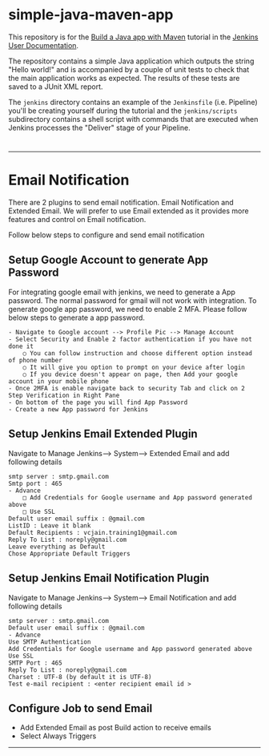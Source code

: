 # simple-java-maven-app      
This repository is for the
[Build a Java app with Maven](https://jenkins.io/doc/tutorials/build-a-java-app-with-maven/)
tutorial in the [Jenkins User Documentation](https://jenkins.io/doc/).

The repository contains a simple Java application which outputs the string
"Hello world!" and is accompanied by a couple of unit tests to check that the
main application works as expected. The results of these tests are saved to a
JUnit XML report.

The `jenkins` directory contains an example of the `Jenkinsfile` (i.e. Pipeline)
you'll be creating yourself during the tutorial and the `jenkins/scripts` subdirectory
contains a shell script with commands that are executed when Jenkins processes
the "Deliver" stage of your Pipeline.
# 
---- 

# Email Notification
There are 2 plugins to send email notification. Email Notification and Extended Email. We will prefer to use Email extended as it provides more features and control on Email notification.

Follow below steps to configure and send email notification

## Setup Google Account to generate App Password
For integrating google email with jenkins, we need to generate a App password. The normal password for gmail will not work with integration. 
To generate google app password, we need to enable 2 MFA. Please follow below steps to generate a app password.

```
- Navigate to Google account --> Profile Pic --> Manage Account
- Select Security and Enable 2 factor authentication if you have not done it
	○ You can follow instruction and choose different option instead of phone number
	○ It will give you option to prompt on your device after login
	○ If you device doesn't appear on page, then Add your google account in your mobile phone
- Once 2MFA is enable navigate back to security Tab and click on 2 Step Verification in Right Pane
- On bottom of the page you will find App Password
- Create a new App password for Jenkins
```
## Setup Jenkins Email Extended Plugin
Navigate to Manage Jenkins--> System--> Extended Email and add following details

```
smtp server : smtp.gmail.com
Smtp port : 465
- Advance
	□ Add Credentials for Google username and App password generated above
	□ Use SSL
Default user email suffix : @gmail.com
ListID : Leave it blank
Default Recipients : vcjain.training1@gmail.com
Reply To List : noreply@gmail.com
Leave everything as Default
Chose Appropriate Default Triggers
```

## Setup Jenkins Email Notification Plugin

Navigate to Manage Jenkins--> System--> Email Notification and add following details
```
smtp server : smtp.gmail.com
Default user email suffix : @gmail.com
- Advance 
Use SMTP Authentication
Add Credentials for Google username and App password generated above
Use SSL
SMTP Port : 465
Reply To List : noreply@gmail.com
Charset : UTF-8 (by default it is UTF-8)
Test e-mail recipient : <enter recipient email id >
```
## Configure Job to send Email
- Add Extended Email as post Build action to receive emails
- Select Always Triggers


-----
